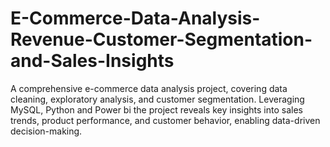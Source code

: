 # E-Commerce-Data-Analysis-Revenue-Customer-Segmentation-and-Sales-Insights
A comprehensive e-commerce data analysis project, covering data cleaning, exploratory analysis, and customer segmentation. Leveraging MySQL, Python and Power bi the project reveals key insights into sales trends, product performance, and customer behavior, enabling data-driven decision-making.
